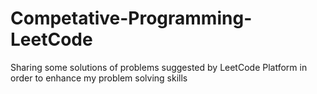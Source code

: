# Competative-Programming-LeetCode
Sharing some solutions of problems suggested by LeetCode Platform in order to enhance my problem solving skills
